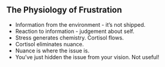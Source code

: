 ## The Physiology of Frustration

- Information from the environment - it’s not shipped.
- Reaction to information - judgement about self.
- Stress generates chemistry. Cortisol flows.
- Cortisol eliminates nuance.
- Nuance is where the issue is.
- You’ve just hidden the issue from your vision. Not useful! 
